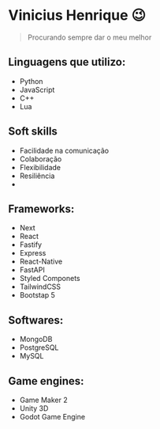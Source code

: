# Vinicius Henrique 😉
> Procurando sempre dar o meu melhor

## Linguagens que utilizo:
- Python
- JavaScript
- C++
- Lua
  
## Soft skills
- Facilidade na comunicação
- Colaboração
- Flexibilidade
- Resiliência
- 
## Frameworks:
- Next
- React
- Fastify
- Express
- React-Native
- FastAPI
- Styled Componets
- TailwindCSS
- Bootstap 5

## Softwares:
- MongoDB
- PostgreSQL
- MySQL

## Game engines:
- Game Maker 2
- Unity 3D
- Godot Game Engine
